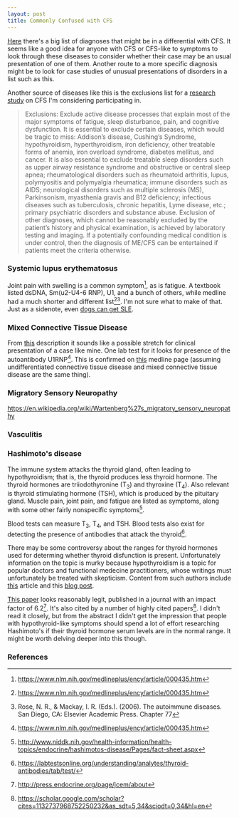 ```yaml
---
layout: post
title: Commonly Confused with CFS 
---
```


[Here](http://www.mayoclinic.org/diseases-conditions/mixed-connective-tissue-disease/basics/definition/CON-20026515?p=1) there's a big list of diagnoses that might be in a differential with CFS. It seems like a good idea for anyone with CFS or CFS-like to symptoms to look through these diseases to consider whether their case may be an usual presentation of one of them. Another route to a more specific diagnosis might be to look for case studies of unusual presentations of disorders in a list such as this. 

Another source of diseases like this is the exclusions list for a [research study](http://www.nova.edu/nim/study-of-me-cfs-in-men.html) on CFS I'm considering participating in.

> Exclusions:  Exclude active disease processes that explain most of the major symptoms of fatigue, sleep disturbance, pain, and cognitive dysfunction.  It is essential to exclude certain diseases, which would be  tragic  to  miss:  Addison’s  disease,  Cushing’s  Syndrome,  hypothyroidism,  hyperthyroidism,  iron deficiency, other treatable forms of anemia, iron overload syndrome, diabetes mellitus, and cancer.  It is also  essential  to  exclude  treatable  sleep  disorders  such  as  upper  airway  resistance  syndrome  and obstructive  or  central  sleep  apnea;  rheumatological  disorders  such  as  rheumatoid  arthritis,  lupus, polymyositis and polymyalgia rheumatica; immune disorders such as AIDS; neurological disorders such as multiple sclerosis (MS), Parkinsonism, myasthenia gravis and B12 deficiency; infectious diseases such as tuberculosis, chronic hepatitis, Lyme disease, etc.; primary psychiatric disorders and substance abuse. Exclusion of other diagnoses, which cannot be reasonably excluded by the patient’s history and physical examination, is achieved by laboratory testing and imaging. If a potentially confounding medical condition is under control, then the diagnosis of ME/CFS can be entertained if patients meet the criteria otherwise.

### Systemic lupus erythematosus
Joint pain with swelling is a common symptom[^medline], as is fatigue. A textbook listed dsDNA, Sm(u2-U4-6 RNP), U1, and a bunch of others, while medline had a much shorter and different list[^medline][^chap_77]. I'm not sure what to make of that. Just as a sidenote, even [dogs can get SLE](http://www.canismajor.com/dog/autoimmn.html).

### Mixed Connective Tissue Disease
From [this](http://www.mayoclinic.org/diseases-conditions/mixed-connective-tissue-disease/basics/definition/CON-20026515?p=1) description it sounds like a possible stretch for clinical presentation of a case like mine. One lab test for it looks for presence of the autoantibody U1RNP[^medline]. This is confirmed on [this](http://emedicine.medscape.com/article/334482-workup) medline page (assuming undifferentiated connective tissue disease and mixed connective tissue disease are the same thing).

### Migratory Sensory Neuropathy
https://en.wikipedia.org/wiki/Wartenberg%27s_migratory_sensory_neuropathy

### Vasculitis

### Hashimoto's disease
The immune system attacks the thyroid gland, often leading to hypothyroidism; that is, the thyroid produces less thyroid hormone. The thyroid hormones are triiodothyronine (T<sub>3</sub>) and thyroxine (T<sub>4</sub>). Also relevant is thyroid stimulating hormone (TSH), which is produced by the pituitary gland. Muscle pain, joint pain, and fatigue are listed as symptoms, along with some other fairly nonspecific symptoms[^NIH_hashimotos].

Blood tests can measure T<sub>3</sub>,  T<sub>4</sub>, and TSH. Blood tests also exist for detecting the presence of antibodies that attack the thyroid[^labtestsonline_thyroid_aab].

There may be some controversy about the ranges for thyroid hormones used for determing whether thyroid disfunction is present. Unfortunately information on the topic is murky because hypothyroidism is a topic for popular doctors and functional medecine practitioners, whose writings must unfortunately be treated with skepticism. Content from such authors include [this](http://www.huffingtonpost.com/dr-raphael-kellman/why-routine-blood-tests-o_b_6801130.html) article and this [blog post](http://chriskresser.com/5-thyroid-patterns-that-wont-show-up-on-standard-lab-tests/).

[This paper](http://press.endocrine.org/doi/abs/10.1210/jc.2005-0455) looks reasonably legit, published in a journal with an impact factor of 6.2[^jcem_impact]. It's also cited by a number of highly cited papers[^scholar_citing_papers]. I didn't read it closely, but from the abstract I didn't get the impression that people with hypothyroid-like symptoms should spend a lot of effort researching Hashimoto's if their thyroid hormone serum levels are in the normal range. It might be worth delving deeper into this though.


### References
[^medline]: https://www.nlm.nih.gov/medlineplus/ency/article/000435.htm
[^chap_77]: Rose, N. R., & Mackay, I. R. (Eds.). (2006). The autoimmune diseases. San Diego, CA: Elsevier Academic Press. Chapter 77
[^labtestsonline_thyroid_aab]: https://labtestsonline.org/understanding/analytes/thyroid-antibodies/tab/test/
[^NIH_hashimotos]: http://www.niddk.nih.gov/health-information/health-topics/endocrine/hashimotos-disease/Pages/fact-sheet.aspx
[^jcem_impact]: http://press.endocrine.org/page/jcem/about
[^scholar_citing_papers]: https://scholar.google.com/scholar?cites=1132737968752250232&as_sdt=5,34&sciodt=0,34&hl=en
